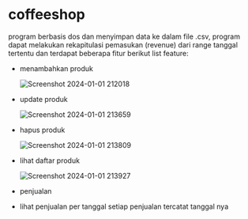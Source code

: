 # coffeeshop
program berbasis dos dan menyimpan data ke dalam file .csv,
program dapat melakukan rekapitulasi pemasukan (revenue) dari range tanggal tertentu dan terdapat beberapa fitur berikut
list feature:

- menambahkan produk

  ![Screenshot 2024-01-01 212018](https://github.com/AdiMaulana/coffeeshop/assets/30741182/cf07eb63-94cb-4beb-b701-d9150a3a70e4)

- update produk
  
  ![Screenshot 2024-01-01 213659](https://github.com/AdiMaulana/coffeeshop/assets/30741182/7c5bfeaa-9c2f-42b2-b9b6-6df6666b4ca5)

- hapus produk 

  ![Screenshot 2024-01-01 213809](https://github.com/AdiMaulana/coffeeshop/assets/30741182/24942309-c806-4e90-a4bc-7c90e0e004c4)
  
- lihat daftar produk

  ![Screenshot 2024-01-01 213927](https://github.com/AdiMaulana/coffeeshop/assets/30741182/7cf1a3fc-b881-44e8-a98a-09e5a9beb72e)

- penjualan 

- lihat penjualan per tanggal
setiap penjualan tercatat tanggal nya


